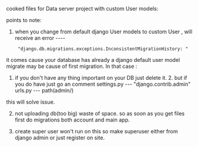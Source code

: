 cooked files for Data server project with custom User models:

points to note:
1. when you change from default django User models to custom User , will receive an error ----

        "django.db.migrations.exceptions.InconsistentMigrationHistory: "

it comes cause your database has already a django default user model migrate may be cause of first migration. In that case :
    
   1. if you don't have any thing important on your DB just delete it.
    2. but if you do have just go an comment
            settings.py  ---  "django.contrib.admin"
            urls.py --- path(admin/)

this will solve issue.

2. not uploading db(too big) waste of space. so as soon as you get files first do migrations both account and main app.

3. create super user won't run on this so make superuser either from django admin or just register on site.